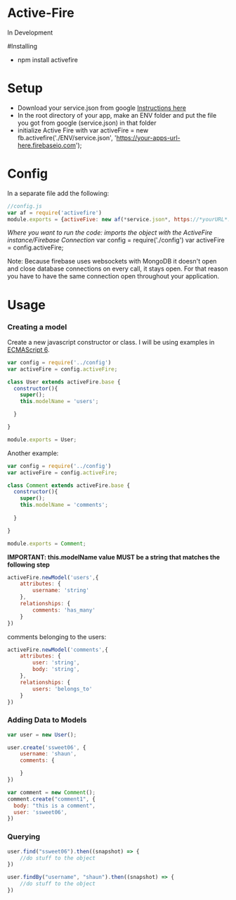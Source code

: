 # Active-Fire
In Development

#Installing
* npm install activefire

# Setup
* Download your service.json from google [Instructions here](https://firebase.google.com/docs/server/setup#add_firebase_to_your_app)
* In the root directory of your app, make an ENV folder and put the file you got from google (service.json) in that folder
* initialize Active Fire with var activeFire = new fb.activefire('./ENV/service.json', 'https://your-apps-url-here.firebaseio.com');

# Config
In a separate file add the following: 

```javascript
//config.js
var af = require('activefire')
module.exports = {activeFive: new af(*service.json*, https://*yourURL*.firebaseio.com)}
```

*Where you want to run the code:*
*imports the object with the ActiveFire instance/Firebase Connection*
var config = require('./config')
var activeFire = config.activeFire;

Note: Because firebase uses websockets with MongoDB it doesn't open and close database connections on every call, it stays open.  For that reason you have to have the same connection open throughout your application.

# Usage

### Creating a model

Create a new javascript constructor or class.  I will be using examples in [ECMAScript 6](http://es6-features.org/).

```javascript
var config = require('../config')
var activeFire = config.activeFire;

class User extends activeFire.base {
  constructor(){
    super();
    this.modelName = 'users';

  }

}

module.exports = User;
```

Another example:

```javascript
var config = require('../config')
var activeFire = config.activeFire;

class Comment extends activeFire.base {
  constructor(){
    super();
    this.modelName = 'comments';
    
  }

}

module.exports = Comment;
```

**IMPORTANT: this.modelName value MUST be a string that matches the following step**

```javascript
activeFire.newModel('users',{
	attributes: {
		username: 'string'
	},
	relationships: {
		comments: 'has_many'
	}
})
```
comments belonging to the users:

```javascript
activeFire.newModel('comments',{
	attributes: {
		user: 'string',
		body: 'string',
	},
	relationships: {
		users: 'belongs_to'
	}
})
```

### Adding Data to Models

```javascript
var user = new User();

user.create('ssweet06', {
	username: 'shaun',
	comments: {

	}
})
```

```javascript
var comment = new Comment();
comment.create("comment1", {
  body: "this is a comment",
  user: 'ssweet06',
})
```

### Querying

```javascript
user.find("ssweet06").then((snapshot) => {
	//do stuff to the object
})
```

```javascript
user.findBy("username", "shaun").then((snapshot) => {
	//do stuff to the object
})
```







